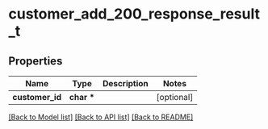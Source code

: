 # customer_add_200_response_result_t

## Properties
Name | Type | Description | Notes
------------ | ------------- | ------------- | -------------
**customer_id** | **char \*** |  | [optional] 

[[Back to Model list]](../README.md#documentation-for-models) [[Back to API list]](../README.md#documentation-for-api-endpoints) [[Back to README]](../README.md)


